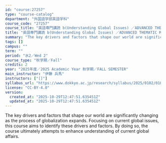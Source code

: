 ```yaml
---
id: "course:27257"
type: "course-catalog"
department: "外国語学部英語学科"
course_code: "27257"
course_title: "英語専門講読 b(Understanding Global Issues) ／ADVANCED THEMATIC READING (B)"
title: "英語専門講読 b(Understanding Global Issues) ／ADVANCED THEMATIC READING (B)"
summary: "The key drivers and factors that shape our world are significantly changing as the process of globalization expands. Foc…"
tags: []
campus: ""
term: ""
period: "水2／Wed 2"
course_type: "秋学期／Fall"
credits: 2
year: "2025年度／2025 Academic Year 秋学期／FALL SEMESTER"
main_instructor: "伊藤 兵馬"
instructors: ["[]"]
syllabus_url: "https://www.dokkyo.ac.jp/research/syllabus/2025/0102/0102_27257_ja_JP.html"
license: "CC-BY-4.0"
version:
  created_at: "2025-10-29T12:47:51.635451Z"
  updated_at: "2025-10-29T12:47:51.635451Z"
---
```

The key drivers and factors that shape our world are significantly changing as the process of globalization expands. Focusing on current global issues, this course aims to identify these drivers and factors. By doing so, the course ultimately attempts to enhance understanding of current global affairs.
